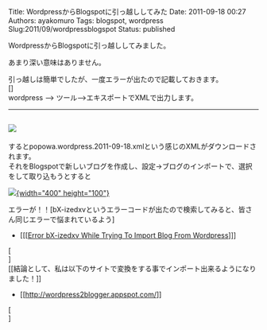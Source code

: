 Title: WordpressからBlogspotに引っ越ししてみた
Date: 2011-09-18 00:27
Authors: ayakomuro
Tags:  blogspot, wordpress
Slug:2011/09/wordpressblogspot
Status: published

WordpressからBlogspotに引っ越ししてみました。  

あまり深い意味はありません。

引っ越しは簡単でしたが、一度エラーが出たので記載しておきます。  
[]  
wordpress \--\> ツール\--\>エキスポートでXMLで出力します。  

  -----------------------------------------------------------------------------------------------------------------------------------------------------------------------------------------------------------------------------------------------------------------------------------------------------------------------------------------------------------------------------------------------------------------------------------------------------------------------------------------------------------------------------------------------------------------
   [![](http://1.bp.blogspot.com/-y71Alr7Sonw/TnU57hqzVrI/AAAAAAAANZs/WYWqWyI4dyQ/s1600/%25E3%2582%25B9%25E3%2582%25AF%25E3%2583%25AA%25E3%2583%25BC%25E3%2583%25B3%25E3%2582%25B7%25E3%2583%25A7%25E3%2583%2583%25E3%2583%2588%25EF%25BC%25882011-09-18+9.13.17%25EF%25BC%2589.png)](http://1.bp.blogspot.com/-y71Alr7Sonw/TnU57hqzVrI/AAAAAAAANZs/WYWqWyI4dyQ/s1600/%25E3%2582%25B9%25E3%2582%25AF%25E3%2583%25AA%25E3%2583%25BC%25E3%2583%25B3%25E3%2582%25B7%25E3%2583%25A7%25E3%2583%2583%25E3%2583%2588%25EF%25BC%25882011-09-18+9.13.17%25EF%25BC%2589.png)
  -----------------------------------------------------------------------------------------------------------------------------------------------------------------------------------------------------------------------------------------------------------------------------------------------------------------------------------------------------------------------------------------------------------------------------------------------------------------------------------------------------------------------------------------------------------------

するとpopowa.wordpress.2011-09-18.xmlという感じのXMLがダウンロードされます。  
それをBlogspotで新しいブログを作成し、設定-\>ブログのインポートで、選択をして取り込もうとすると



[![](http://1.bp.blogspot.com/-31jlXFKfspA/TnU58PkIR5I/AAAAAAAANZw/8iHNulOCxdw/s400/%25E3%2582%25B9%25E3%2582%25AF%25E3%2583%25AA%25E3%2583%25BC%25E3%2583%25B3%25E3%2582%25B7%25E3%2583%25A7%25E3%2583%2583%25E3%2583%2588%25EF%25BC%25882011-09-18+9.14.46%25EF%25BC%2589.png){width="400"
height="100"}](http://1.bp.blogspot.com/-31jlXFKfspA/TnU58PkIR5I/AAAAAAAANZw/8iHNulOCxdw/s1600/%25E3%2582%25B9%25E3%2582%25AF%25E3%2583%25AA%25E3%2583%25BC%25E3%2583%25B3%25E3%2582%25B7%25E3%2583%25A7%25E3%2583%2583%25E3%2583%2588%25EF%25BC%25882011-09-18+9.14.46%25EF%25BC%2589.png)

エラーが！！[bX-izedxvというエラーコードが出たので検索してみると、皆さん同じエラーで悩まれているよう]

-   [[[[Error bX-izedxv While Trying To Import Blog From
    Wordpress](http://www.google.com/support/forum/p/blogger/thread?tid=39d670cf007b7488&hl=en)]]]

[  
]  
[[結論として、私は以下のサイトで変換をする事でインポート出来るようになりました！]]

-   [[<http://wordpress2blogger.appspot.com/>]]



[  
]


